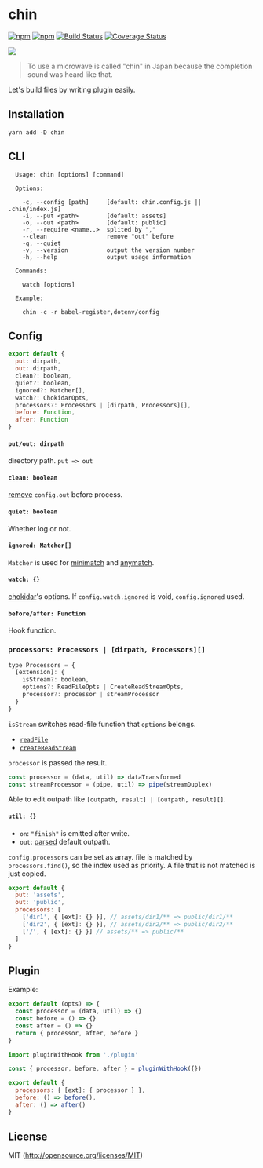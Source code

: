 # chin

[![npm](https://img.shields.io/npm/v/chin.svg?style=flat-square)](https://www.npmjs.com/package/chin)
[![npm](https://img.shields.io/npm/dm/chin.svg?style=flat-square)](https://www.npmjs.com/package/chin)
[![Build Status](https://img.shields.io/travis/kthjm/chin.svg?style=flat-square)](https://travis-ci.org/kthjm/chin)
[![Coverage Status](https://img.shields.io/codecov/c/github/kthjm/chin.svg?style=flat-square)](https://codecov.io/github/kthjm/chin)

![](https://i.gyazo.com/b3ed81be202ee18b88f2e5058135f6dd.jpg)
> To use a microwave is called "chin" in Japan because the completion sound was heard like that.

Let's build files by writing plugin easily.

## Installation
```shell
yarn add -D chin
```
## CLI
```shell
  Usage: chin [options] [command]

  Options:

    -c, --config [path]     [default: chin.config.js || .chin/index.js]
    -i, --put <path>        [default: assets]
    -o, --out <path>        [default: public]
    -r, --require <name..>  splited by ","
    --clean                 remove "out" before
    -q, --quiet
    -v, --version           output the version number
    -h, --help              output usage information

  Commands:

    watch [options]

  Example:

    chin -c -r babel-register,dotenv/config
```
## Config
```js
export default {
  put: dirpath,
  out: dirpath,
  clean?: boolean,
  quiet?: boolean,
  ignored?: Matcher[],
  watch?: ChokidarOpts,
  processors?: Processors | [dirpath, Processors][],
  before: Function,
  after: Function
}
```

#### `put/out: dirpath`
directory path. `put => out`

#### `clean: boolean`
[remove](https://github.com/jprichardson/node-fs-extra/blob/master/docs/remove.md) `config.out` before process.

#### `quiet: boolean`
Whether log or not.

#### `ignored: Matcher[]`
`Matcher` is used for [minimatch](https://github.com/isaacs/minimatch) and [anymatch](https://github.com/micromatch/anymatch).

#### `watch: {}`
[chokidar](https://github.com/paulmillr/chokidar)'s options. If `config.watch.ignored` is void, `config.ignored` used.

#### `before/after: Function`
Hook function.

### `processors: Processors | [dirpath, Processors][]`
```js
type Processors = {
  [extension]: {
    isStream?: boolean,
    options?: ReadFileOpts | CreateReadStreamOpts,
    processor?: processor | streamProcessor
  }
}
```
`isStream` switches read-file function that `options` belongs.
- [`readFile`](https://nodejs.org/api/fs.html#fs_fs_readfile_path_options_callback)
- [`createReadStream`](https://nodejs.org/api/fs.html#fs_fs_createreadstream_path_options)

`processor` is passed the result.
```js
const processor = (data, util) => dataTransformed
const streamProcessor = (pipe, util) => pipe(streamDuplex)
```
Able to edit outpath like `[outpath, result] | [outpath, result][]`.

#### `util: {}`
- `on`: `"finish"` is emitted after write.
- `out`: [parsed](https://nodejs.org/api/path.html#path_path_parse_path) default outpath.

`config.processors` can be set as array. file is matched by `processors.find()`, so the index used as priority. A file that is not matched is just copied.
```js
export default {
  put: 'assets',
  out: 'public',
  processors: [
    ['dir1', { [ext]: {} }], // assets/dir1/** => public/dir1/**
    ['dir2', { [ext]: {} }], // assets/dir2/** => public/dir2/**
    ['/', { [ext]: {} }] // assets/** => public/**
  ]
}
```
## Plugin
Example:
```js
export default (opts) => {
  const processor = (data, util) => {}
  const before = () => {}
  const after = () => {}
  return { processor, after, before }
}
```
```js
import pluginWithHook from './plugin'

const { processor, before, after } = pluginWithHook({})

export default {
  processors: { [ext]: { processor } },
  before: () => before(),
  after: () => after()
}
```

## License
MIT (http://opensource.org/licenses/MIT)
